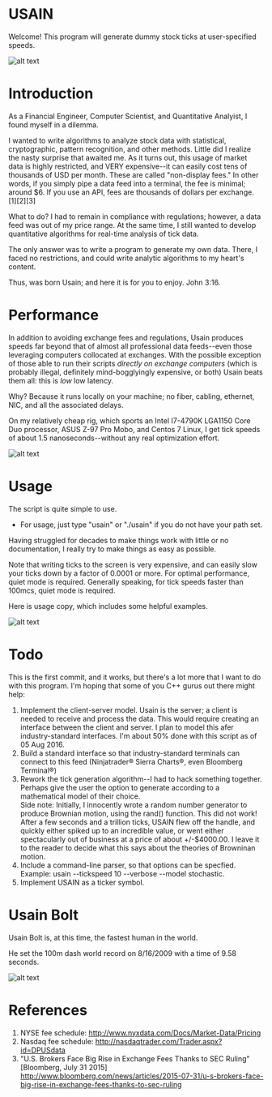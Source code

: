 # USAIN

Welcome! This program will generate dummy stock ticks at user-specified speeds.

![alt text](http://www.miklas.org/images/usain_verbose.png "usain tick generator image")


# Introduction

As a Financial Engineer, Computer Scientist, and Quantitative Analyist, I found myself in a dilemma.

I wanted to write algorithms to analyze stock data with statistical, cryptographic, pattern recognition, and other methods. Little did I realize the nasty surprise that awaited me. As it turns out, this usage of market data is highly restricted, and VERY expensive--it can easily cost tens of thousands of USD per month. These are called "non-display fees." In other words, if you simply pipe a data feed into a terminal, the fee is minimal; around $6. If you use an API, fees are thousands of dollars per exchange. [1][2][3]

What to do? I had to remain in compliance with regulations; however, a data feed was out of my price range. At the same time, I still wanted to develop quantitative algorithms for real-time analysis of tick data.

The only answer was to write a program to generate my own data. There, I faced no restrictions, and could write analytic algorithms to my heart's content.

Thus, was born Usain; and here it is for you to enjoy. John 3:16.

# Performance

In addition to avoiding exchange fees and regulations, Usain produces speeds far beyond that of almost all professional data feeds--even those leveraging computers collocated at exchanges. With the possible exception of those able to run their scripts *directly on exchange computers* (which is probably illegal, definitely mind-bogglyingly expensive, or both) Usain beats them all: this is *low* low latency.

Why? Because it runs locally on your machine; no fiber, cabling, ethernet, NIC, and all the associated delays.

On my relatively cheap rig, which sports an Intel I7-4790K LGA1150 Core Duo processor, ASUS Z-97 Pro Mobo, and Centos 7 Linux, I get tick speeds of about 1.5 nanoseconds--without any real optimization effort.

![alt text](http://www.miklas.org/images/usain_silent.png "usain tick generator image")

# Usage

The script is quite simple to use.
- For usage, just type "usain" or "./usain" if you do not have your path set.

Having struggled for decades to make things work with little or no documentation, I really try to make things as easy as possible.

Note that writing ticks to the screen is very expensive, and can easily slow your ticks down by a factor of 0.0001 or more. For optimal performance, quiet mode is required. Generally speaking, for tick speeds faster than 100mcs, quiet mode is required.

Here is usage copy, which includes some helpful examples.

![alt text](http://www.miklas.org/images/usain_usage.png "usain tick generator image")

# Todo

This is the first commit, and it works, but there's a lot more that I want to do with this program. I'm hoping that some of you C++ gurus out there might help:

1. Implement the client-server model. Usain is the server; a client is needed to receive and process the data. This would require creating an interface between the client and server. I plan to model this afer industry-standard interfaces. I'm about 50% done with this script as of 05 Aug 2016. 
2. Build a standard interface so that industry-standard terminals can connect to this feed (Ninjatrader&reg; Sierra Charts&reg;, even Bloomberg Terminal&reg;)
3. Rework the tick generation algorithm--I had to hack something together. Perhaps give the user the option to generate according to a mathematical model of their choice.<br>
Side note: Initially, I innocently wrote a random number generator to produce Brownian motion, using the rand() function. This did not work! After a few seconds and a trillion ticks, USAIN flew off the handle, and quickly either spiked up to an incredible value, or went either spectacularly out of business at a price of about +/-$4000.00. I leave it to the reader to decide what this says about the theories of Browninan motion.
4. Include a command-line parser, so that options can be specfied. Example: usain --tickspeed 10 --verbose --model stochastic. 
5. Implement USAIN as a ticker symbol.

# Usain Bolt

Usain Bolt is, at this time, the fastest human in the world.

He set the 100m dash world record on 8/16/2009 with a time of 9.58 seconds.

![alt text](http://www.miklas.org/images/usain_gold.jpg "usain tick generator image")

# References

1. NYSE fee schedule: http://www.nyxdata.com/Docs/Market-Data/Pricing
2. Nasdaq fee schedule: http://nasdaqtrader.com/Trader.aspx?id=DPUSdata
3. "U.S. Brokers Face Big Rise in Exchange Fees Thanks to SEC Ruling" [Bloomberg, July 31 2015] http://www.bloomberg.com/news/articles/2015-07-31/u-s-brokers-face-big-rise-in-exchange-fees-thanks-to-sec-ruling




  




